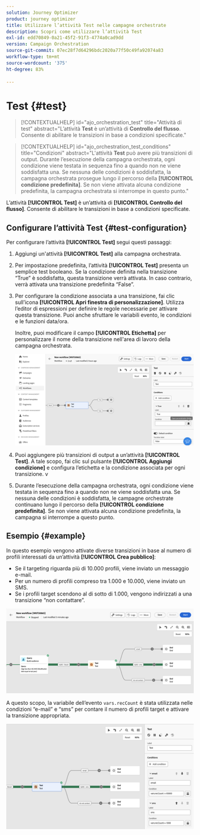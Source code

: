 ```yaml
---
solution: Journey Optimizer
product: journey optimizer
title: Utilizzare l’attività Test nelle campagne orchestrate
description: Scopri come utilizzare l’attività Test
exl-id: edd70849-0a21-45f2-91f3-4774a0cad9dd
version: Campaign Orchestration
source-git-commit: 07ec28f7d64296bdc2020a77f50c49fa92074a83
workflow-type: tm+mt
source-wordcount: '375'
ht-degree: 83%

---
```



# Test {#test}

>[!CONTEXTUALHELP]
>id="ajo_orchestration_test"
>title="Attività di test"
>abstract="L’attività **Test** è un’attività di **Controllo del flusso**. Consente di abilitare le transizioni in base a condizioni specificate."

>[!CONTEXTUALHELP]
>id="ajo_orchestration_test_conditions"
>title="Condizioni"
>abstract="L&#39;attività **Test** può avere più transizioni di output. Durante l’esecuzione della campagna orchestrata, ogni condizione viene testata in sequenza fino a quando non ne viene soddisfatta una. Se nessuna delle condizioni è soddisfatta, la campagna orchestrata prosegue lungo il percorso della **[!UICONTROL condizione predefinita]**. Se non viene attivata alcuna condizione predefinita, la campagna orchestrata si interrompe in questo punto."

L’attività **[!UICONTROL Test]** è un’attività di **[!UICONTROL Controllo del flusso]**. Consente di abilitare le transizioni in base a condizioni specificate.

## Configurare l’attività Test {#test-configuration}

Per configurare l’attività **[!UICONTROL Test]** segui questi passaggi:

1. Aggiungi un&#39;attività **[!UICONTROL Test]** alla campagna orchestrata.

1. Per impostazione predefinita, l’attività **[!UICONTROL Test]** presenta un semplice test booleano. Se la condizione definita nella transizione “True” è soddisfatta, questa transizione verrà attivata. In caso contrario, verrà attivata una transizione predefinita “False”.

1. Per configurare la condizione associata a una transizione, fai clic sull’icona **[!UICONTROL Apri finestra di personalizzazione]**. Utilizza l’editor di espressioni per definire le regole necessarie per attivare questa transizione. Puoi anche sfruttare le variabili evento, le condizioni e le funzioni data/ora.

   Inoltre, puoi modificare il campo **[!UICONTROL Etichetta]** per personalizzare il nome della transizione nell&#39;area di lavoro della campagna orchestrata.

   ![](../assets/workflow-test-default.png)

1. Puoi aggiungere più transizioni di output a un’attività **[!UICONTROL Test]**. A tale scopo, fai clic sul pulsante **[!UICONTROL Aggiungi condizione]** e configura l’etichetta e la condizione associata per ogni transizione.
v
1. Durante l’esecuzione della campagna orchestrata, ogni condizione viene testata in sequenza fino a quando non ne viene soddisfatta una. Se nessuna delle condizioni è soddisfatta, le campagne orchestrate continuano lungo il percorso della **[!UICONTROL condizione predefinita]**. Se non viene attivata alcuna condizione predefinita, la campagna si interrompe a questo punto.

## Esempio {#example}

In questo esempio vengono attivate diverse transizioni in base al numero di profili interessati da un’attività **[!UICONTROL Crea pubblico]**:

* Se il targeting riguarda più di 10.000 profili, viene inviato un messaggio e-mail.
* Per un numero di profili compreso tra 1.000 e 10.000, viene inviato un SMS.
* Se i profili target scendono al di sotto di 1.000, vengono indirizzati a una transizione “non contattare”.

![](../assets/workflow-test-example.png)

A questo scopo, la variabile dell’evento `vars.recCount` è stata utilizzata nelle condizioni “e-mail” e “sms” per contare il numero di profili target e attivare la transizione appropriata.

![](../assets/workflow-test-example-config.png)
